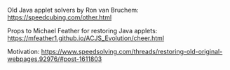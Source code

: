 Old Java applet solvers by Ron van Bruchem: https://speedcubing.com/other.html

Props to Michael Feather for restoring Java applets: https://mfeather1.github.io/ACJS_Evolution/cheer.html

Motivation: https://www.speedsolving.com/threads/restoring-old-original-webpages.92976/#post-1611803
